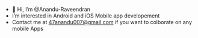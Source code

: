 - 👋 Hi, I’m @Anandu-Raveendran
-  I’m interested in Android and iOS Mobile app developement
-  Contact me at 47anandu007@gmail.com if you want to colborate on any mobile Apps
